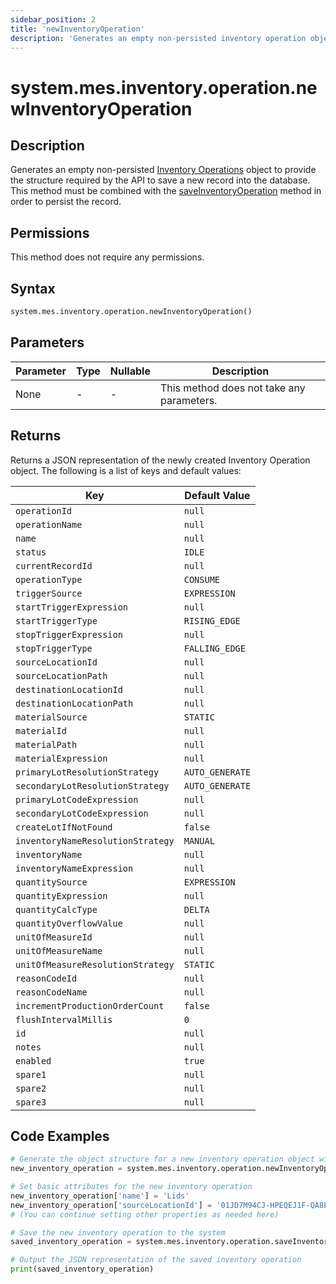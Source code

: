 ```yaml
---
sidebar_position: 2
title: 'newInventoryOperation'
description: 'Generates an empty non-persisted inventory operation object to provide the structure to retrieve records from the database.'
---
```


# system.mes.inventory.operation.newInventoryOperation

## Description

Generates an empty non-persisted [Inventory Operations](../../data-model/inventory-model/inventory-operation) object to provide the structure required by the API
to save a new record into the database. This method must be combined with the [saveInventoryOperation](./save-inventory-operation) method in order to persist the record.

## Permissions

This method does not require any permissions.

## Syntax

```python
system.mes.inventory.operation.newInventoryOperation()
```

## Parameters

| Parameter | Type | Nullable | Description                               |
| --------- | ---- | -------- | ----------------------------------------- |
| None      | -    | -        | This method does not take any parameters. |

## Returns

Returns a JSON representation of the newly created Inventory Operation object. The following is a list of keys and default values:

| Key                               | Default Value   |
| --------------------------------- | --------------- |
| `operationId`                     | `null`          |
| `operationName`                   | `null`          |
| `name`                            | `null`          |
| `status`                          | `IDLE`          |
| `currentRecordId`                 | `null`          |
| `operationType`                   | `CONSUME`       |
| `triggerSource`                   | `EXPRESSION`    |
| `startTriggerExpression`          | `null`          |
| `startTriggerType`                | `RISING_EDGE`   |
| `stopTriggerExpression`           | `null`          |
| `stopTriggerType`                 | `FALLING_EDGE`  |
| `sourceLocationId`                | `null`          |
| `sourceLocationPath`              | `null`          |
| `destinationLocationId`           | `null`          |
| `destinationLocationPath`         | `null`          |
| `materialSource`                  | `STATIC`        |
| `materialId`                      | `null`          |
| `materialPath`                    | `null`          |
| `materialExpression`              | `null`          |
| `primaryLotResolutionStrategy`    | `AUTO_GENERATE` |
| `secondaryLotResolutionStrategy`  | `AUTO_GENERATE` |
| `primaryLotCodeExpression`        | `null`          |
| `secondaryLotCodeExpression`      | `null`          |
| `createLotIfNotFound`             | `false`         |
| `inventoryNameResolutionStrategy` | `MANUAL`        |
| `inventoryName`                   | `null`          |
| `inventoryNameExpression`         | `null`          |
| `quantitySource`                  | `EXPRESSION`    |
| `quantityExpression`              | `null`          |
| `quantityCalcType`                | `DELTA`         |
| `quantityOverflowValue`           | `null`          |
| `unitOfMeasureId`                 | `null`          |
| `unitOfMeasureName`               | `null`          |
| `unitOfMeasureResolutionStrategy` | `STATIC`        |
| `reasonCodeId`                    | `null`          |
| `reasonCodeName`                  | `null`          |
| `incrementProductionOrderCount`   | `false`         |
| `flushIntervalMillis`             | `0`             |
| `id`                              | `null`          |
| `notes`                           | `null`          |
| `enabled`                         | `true`          |
| `spare1`                          | `null`          |
| `spare2`                          | `null`          |
| `spare3`                          | `null`          |

## Code Examples

```python
# Generate the object structure for a new inventory operation object with no initial arguments
new_inventory_operation = system.mes.inventory.operation.newInventoryOperation()

# Set basic attributes for the new inventory operation
new_inventory_operation['name'] = 'Lids'
new_inventory_operation['sourceLocationId'] = '01JD7M94CJ-HPEQEJ1F-QA8EQ6VE'
# (You can continue setting other properties as needed here)

# Save the new inventory operation to the system
saved_inventory_operation = system.mes.inventory.operation.saveInventoryOperation(**new_inventory_operation)

# Output the JSON representation of the saved inventory operation
print(saved_inventory_operation)
```
